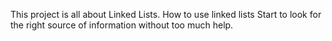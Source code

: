 This project is all about Linked Lists.
How to use linked lists
Start to look for the right source of information without too much help.
